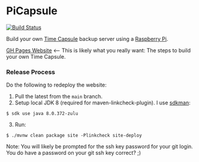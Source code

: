PiCapsule
=======

[![Build Status](https://github.com/bhamail/picapsule/actions/workflows/build.yml/badge.svg)](https://github.com/bhamail/picapsule/actions)

Build your own [Time Capsule](https://www.apple.com/ph/airport-time-capsule/specs/) backup server using a [Raspberry Pi](https://www.raspberrypi.org).

[GH Pages Website](https://bhamail.github.io/picapsule/) <--
 This is likely what you really want: The steps to build your own Time Capsule.

### Release Process

Do the following to redeploy the website:
1. Pull the latest from the `main` branch.
2. Setup local JDK 8 (required for maven-linkcheck-plugin). I use [sdkman](https://sdkman.io): 
```shell
$ sdk use java 8.0.372-zulu
```
3. Run:
```shell
$ ./mvnw clean package site -Plinkcheck site-deploy
```
Note: You will likely be prompted for the ssh key password for your git login. You do have 
a password on your git ssh key correct? ;)
